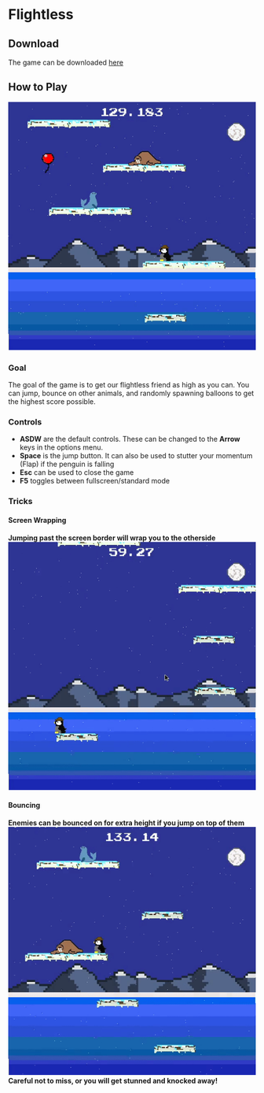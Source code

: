 # Flightless

## Download

The game can be downloaded [here](https://drive.google.com/file/d/1LDzizuABTKBxqS-VQTg8leSHrN05Qb_l/view?usp=sharing)

## How to Play
  ![Demo](gifs/flightless_demo.gif)
  
### Goal
  The goal of the game is to get our flightless friend as high as you can. You can jump, bounce on other animals, and randomly spawning balloons to get the highest score possible.
  
### Controls

+ **ASDW** are the default controls. These can be changed to the **Arrow** keys in the options menu.
+ **Space** is the jump button. It can also be used to stutter your momentum (Flap) if the penguin is falling
+ **Esc** can be used to close the game
+ **F5** toggles between fullscreen/standard mode

### Tricks
  #### Screen Wrapping
  **Jumping past the screen border will wrap you to the otherside**
  ![Screen-Wrap](gifs/screenWrap.gif)
  
  #### Bouncing
  **Enemies can be bounced on for extra height if you jump on top of them**
  ![Bounce](gifs/bounce.gif)
  **Careful not to miss, or you will get stunned and knocked away!**
